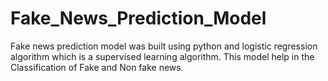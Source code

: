# Fake_News_Prediction_Model

Fake news prediction model was built using python and logistic regression algorithm which is a supervised learning algorithm.
This model help in the Classification of Fake and Non fake news.

